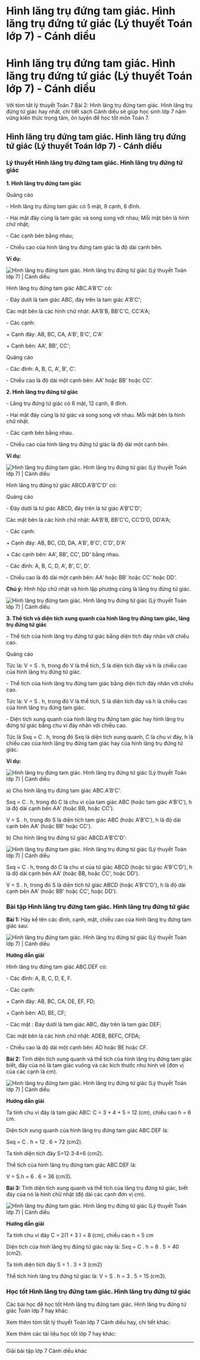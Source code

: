 # Hình lăng trụ đứng tam giác. Hình lăng trụ đứng tứ giác (Lý thuyết Toán lớp 7) - Cánh diều

# Hình lăng trụ đứng tam giác. Hình lăng trụ đứng tứ giác (Lý thuyết Toán lớp 7) - Cánh diều

Với tóm tắt lý thuyết Toán 7 Bài 2: Hình lăng trụ đứng tam giác. Hình lăng trụ đứng tứ giác hay nhất, chi tiết sách Cánh diều sẽ giúp học sinh lớp 7 nắm vững kiến thức trọng tâm, ôn luyện để học tốt môn Toán 7.

## Hình lăng trụ đứng tam giác. Hình lăng trụ đứng tứ giác (Lý thuyết Toán lớp 7) - Cánh diều

### **Lý thuyết Hình lăng trụ đứng tam giác. Hình lăng trụ đứng tứ giác**

**1\. Hình lăng trụ đứng tam giác**

Quảng cáo

\- Hình lăng trụ đứng tam giác có 5 mặt, 9 cạnh, 6 đỉnh.

\- Hai mặt đáy cùng là tam giác và song song với nhau; Mỗi mặt bên là hình chữ nhật;

\- Các cạnh bên bằng nhau;

\- Chiều cao của hình lăng trụ đứng tam giác là độ dài cạnh bên.

**Ví dụ:**

![Hình lăng trụ đứng tam giác. Hình lăng trụ đứng tứ giác \(Lý thuyết Toán lớp 7\) | Cánh diều](https://vietjack.com/toan-7-cd/images/ly-thuyet-bai-2-hinh-lang-tru-dung-tam-giac-hinh-lang-tru-dung-162440.PNG)

Hình lăng trụ đứng tam giác ABC.A'B'C' có:

\- Đáy dưới là tam giác ABC, đáy trên là tam giác A'B'C'; 

Các mặt bên là các hình chữ nhật: AA'B'B, BB'C'C, CC'A'A;

\- Các cạnh:

\+ Cạnh đáy: AB, BC, CA, A'B', B'C', C'A'

\+ Cạnh bên: AA', BB', CC';

Quảng cáo

\- Các đỉnh: A, B, C, A', B', C'.

\- Chiều cao là độ dài một cạnh bên: AA' hoặc BB' hoặc CC'.

**2\. Hình lăng trụ đứng tứ giác**

\- Lăng trụ đứng tứ giác có 6 mặt, 12 cạnh, 8 đỉnh.

\- Hai mặt đáy cùng là tứ giác và song song với nhau. Mỗi mặt bên là hình chữ nhật.

\- Các cạnh bên bằng nhau.

\- Chiều cao của hình lăng trụ đứng tứ giác là độ dài một cạnh bên.

**Ví dụ:**

![Hình lăng trụ đứng tam giác. Hình lăng trụ đứng tứ giác \(Lý thuyết Toán lớp 7\) | Cánh diều](https://vietjack.com/toan-7-cd/images/ly-thuyet-bai-2-hinh-lang-tru-dung-tam-giac-hinh-lang-tru-dung-162441.PNG)

Hình lăng trụ đứng tứ giác ABCD.A'B'C'D' có:

Quảng cáo

\- Đáy dưới là tứ giác ABCD, đáy trên là tứ giác A'B'C'D'; 

Các mặt bên là các hình chữ nhật: AA'B'B, BB'C'C, CC'D'D, DD'A'A;

\- Các cạnh:

\+ Cạnh đáy: AB, BC, CD, DA, A'B', B'C', C'D', D'A'

\+ Các cạnh bên: AA', BB', CC', DD' bằng nhau.

\- Các đỉnh: A, B, C, D, A', B', C', D'.

\- Chiều cao là độ dài một cạnh bên: AA' hoặc BB' hoặc CC' hoặc DD'.

**Chú ý:** Hình hộp chữ nhật và hình lập phương cũng là lăng trụ đứng tứ giác.

![Hình lăng trụ đứng tam giác. Hình lăng trụ đứng tứ giác \(Lý thuyết Toán lớp 7\) | Cánh diều](https://vietjack.com/toan-7-cd/images/ly-thuyet-bai-2-hinh-lang-tru-dung-tam-giac-hinh-lang-tru-dung-162443.PNG)

**3\. Thể tích và diện tích xung quanh của hình lăng trụ đứng tam giác, lăng trụ đứng tứ giác**

\- Thể tích của hình lăng trụ đứng tứ giác bằng diện tích đáy nhân với chiều cao.

Quảng cáo

Tức là: V = S . h, trong đó V là thể tích, S là diện tích đáy và h là chiều cao của hình lăng trụ đứng tứ giác.

\- Thể tích của hình lăng trụ đứng tam giác bằng diện tích đáy nhân với chiều cao.

Tức là: V = S . h, trong đó V là thể tích, S là diện tích đáy và h là chiều cao của hình lăng trụ đứng tam giác.

\- Diện tích xung quanh của hình lăng trụ đứng tam giác hay hình lăng trụ đứng tứ giác bằng chu vi đáy nhân với chiều cao.

Tức là Sxq = C . h, trong đó Sxq là diện tích xung quanh, C là chu vi đáy, h là chiều cao của hình lăng trụ đứng tam giác hay của hình lăng trụ đứng tứ giác.

**Ví dụ:**

![Hình lăng trụ đứng tam giác. Hình lăng trụ đứng tứ giác \(Lý thuyết Toán lớp 7\) | Cánh diều](https://vietjack.com/toan-7-cd/images/ly-thuyet-bai-2-hinh-lang-tru-dung-tam-giac-hinh-lang-tru-dung-162444.PNG)

a) Cho hình lăng trụ đứng tam giác ABC.A'B'C'.

Sxq = C . h, trong đó C là chu vi của tam giác ABC (hoặc tam giác A'B'C'), h là độ dài cạnh bên AA' (hoặc BB, hoặc CC').

V = S . h, trong đó S là diện tích tam giác ABC (hoặc A'B'C'), h là độ dài cạnh bên AA' (hoặc BB' hoặc CC').

b) Cho hình lăng trụ đứng tứ giác ABCD.A'B'C'D':

![Hình lăng trụ đứng tam giác. Hình lăng trụ đứng tứ giác \(Lý thuyết Toán lớp 7\) | Cánh diều](https://vietjack.com/toan-7-cd/images/ly-thuyet-bai-2-hinh-lang-tru-dung-tam-giac-hinh-lang-tru-dung-162445.PNG)

Sxq = C . h, trong đó C là chu vi của tứ giác ABCD (hoặc tứ giác A'B'C'D'), h là độ dài cạnh bên AA' (hoặc BB, hoặc CC', hoặc DD').

V = S . h, trong đó S là diện tích tứ giác ABCD (hoặc A'B'C'D'), h là độ dài cạnh bên AA' (hoặc BB' hoặc CC', hoặc DD').

### **Bài tập Hình lăng trụ đứng tam giác. Hình lăng trụ đứng tứ giác**

**Bài 1:** Hãy kể tên các đỉnh, cạnh, mặt, chiều cao của hình lăng trụ đứng tam giác sau:

![Hình lăng trụ đứng tam giác. Hình lăng trụ đứng tứ giác \(Lý thuyết Toán lớp 7\) | Cánh diều](https://vietjack.com/toan-7-cd/images/ly-thuyet-bai-2-hinh-lang-tru-dung-tam-giac-hinh-lang-tru-dung-162446.PNG)

**Hướng dẫn giải**

Hình lăng trụ đứng tam giác ABC.DEF có:

\- Các đỉnh: A, B, C, D, E, F.

\- Các cạnh:

\+ Cạnh đáy: AB, BC, CA, DE, EF, FD;

\+ Cạnh bên: AD, BE, CF;

\- Các mặt : Đáy dưới là tam giác ABC, đáy trên là tam giác DEF; 

Các mặt bên là các hình chữ nhật: ADEB, BEFC, CFDA;

\- Chiều cao là độ dài một cạnh bên: AD hoặc BE hoặc CF.

**Bài 2:** Tính diện tích xung quanh và thể tích của hình lăng trụ đứng tam giác biết, đáy của nó là tam giác vuông và các kích thước như hình vẽ (đơn vị của các cạnh là cm).

![Hình lăng trụ đứng tam giác. Hình lăng trụ đứng tứ giác \(Lý thuyết Toán lớp 7\) | Cánh diều](https://vietjack.com/toan-7-cd/images/ly-thuyet-bai-2-hinh-lang-tru-dung-tam-giac-hinh-lang-tru-dung-162447.PNG)

**Hướng dẫn giải**

Ta tính chu vi đáy là tam giác ABC: C = 3 + 4 + 5 = 12 (cm), chiều cao h = 6 cm.

Diện tích xung quanh của hình lăng trụ đứng tam giác ABC.DEF là: 

Sxq = C . h = 12 . 6 = 72 (cm2).

Ta tính diện tích đáy S=12⋅3⋅4=6 (cm2).

Thể tích của hình lăng trụ đứng tam giác ABC.DEF là: 

V = S.h = 6 . 6 = 36 (cm3).

**Bài 3:** Tính diện tích xung quanh và thể tích của lăng trụ đứng tứ giác, biết đáy của nó là hình chữ nhật (độ dài các cạnh đơn vị cm).

![Hình lăng trụ đứng tam giác. Hình lăng trụ đứng tứ giác \(Lý thuyết Toán lớp 7\) | Cánh diều](https://vietjack.com/toan-7-cd/images/ly-thuyet-bai-2-hinh-lang-tru-dung-tam-giac-hinh-lang-tru-dung-162448.PNG)

**Hướng dẫn giải**

Ta tính chu vi đáy C = 2(1 + 3 ) = 8 (cm), chiều cao h = 5 cm

Diện tích của hình lăng trụ đứng tứ giác này là: Sxq = C . h = 8 . 5 = 40 (cm2).

Ta tính diện tích đáy S = 1 . 3 = 3 (cm2)

Thể tích hình lăng trụ đứng tứ giác là: V = S . h = 3 . 5 = 15 (cm3).

### **Học tốt Hình lăng trụ đứng tam giác. Hình lăng trụ đứng tứ giác**

Các bài học để học tốt Hình lăng trụ đứng tam giác. Hình lăng trụ đứng tứ giác Toán lớp 7 hay khác:

Xem thêm tóm tắt lý thuyết Toán lớp 7 Cánh diều hay, chi tiết khác:

Xem thêm các tài liệu học tốt lớp 7 hay khác:

* * *

Giải bài tập lớp 7 Cánh diều khác
